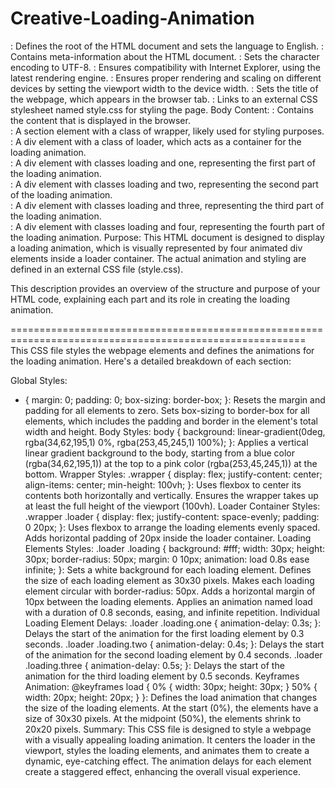 # Creative-Loading-Animation
<html lang="en">: Defines the root of the HTML document and sets the language to English.
<head>: Contains meta-information about the HTML document.
<meta charset="UTF-8" />: Sets the character encoding to UTF-8.
<meta http-equiv="X-UA-Compatible" content="IE=edge" />: Ensures compatibility with Internet Explorer, using the latest rendering engine.
<meta name="viewport" content="width=device-width, initial-scale=1.0" />: Ensures proper rendering and scaling on different devices by setting the viewport width to the device width.
<title>Loading Animation |Baryalay Safi</title>: Sets the title of the webpage, which appears in the browser tab.
<link rel="stylesheet" href="style.css" />: Links to an external CSS stylesheet named style.css for styling the page.
Body Content:
<body>: Contains the content that is displayed in the browser.
<section class="wrapper">: A section element with a class of wrapper, likely used for styling purposes.
<div class="loader">: A div element with a class of loader, which acts as a container for the loading animation.
<div class="loading one"></div>: A div element with classes loading and one, representing the first part of the loading animation.
<div class="loading two"></div>: A div element with classes loading and two, representing the second part of the loading animation.
<div class="loading three"></div>: A div element with classes loading and three, representing the third part of the loading animation.
<div class="loading four"></div>: A div element with classes loading and four, representing the fourth part of the loading animation.
Purpose:
This HTML document is designed to display a loading animation, which is visually represented by four animated div elements inside a loader container. The actual animation and styling are defined in an external CSS file (style.css).

This description provides an overview of the structure and purpose of your HTML code, explaining each part and its role in creating the loading animation.

=========================================================================================================
This CSS file styles the webpage elements and defines the animations for the loading animation. Here's a detailed breakdown of each section:

Global Styles:
* { margin: 0; padding: 0; box-sizing: border-box; }:
Resets the margin and padding for all elements to zero.
Sets box-sizing to border-box for all elements, which includes the padding and border in the element's total width and height.
Body Styles:
body { background: linear-gradient(0deg, rgba(34,62,195,1) 0%, rgba(253,45,245,1) 100%); }:
Applies a vertical linear gradient background to the body, starting from a blue color (rgba(34,62,195,1)) at the top to a pink color (rgba(253,45,245,1)) at the bottom.
Wrapper Styles:
.wrapper { display: flex; justify-content: center; align-items: center; min-height: 100vh; }:
Uses flexbox to center its contents both horizontally and vertically.
Ensures the wrapper takes up at least the full height of the viewport (100vh).
Loader Container Styles:
.wrapper .loader { display: flex; justify-content: space-evenly; padding: 0 20px; }:
Uses flexbox to arrange the loading elements evenly spaced.
Adds horizontal padding of 20px inside the loader container.
Loading Elements Styles:
.loader .loading { background: #fff; width: 30px; height: 30px; border-radius: 50px; margin: 0 10px; animation: load 0.8s ease infinite; }:
Sets a white background for each loading element.
Defines the size of each loading element as 30x30 pixels.
Makes each loading element circular with border-radius: 50px.
Adds a horizontal margin of 10px between the loading elements.
Applies an animation named load with a duration of 0.8 seconds, easing, and infinite repetition.
Individual Loading Element Delays:
.loader .loading.one { animation-delay: 0.3s; }:
Delays the start of the animation for the first loading element by 0.3 seconds.
.loader .loading.two { animation-delay: 0.4s; }:
Delays the start of the animation for the second loading element by 0.4 seconds.
.loader .loading.three { animation-delay: 0.5s; }:
Delays the start of the animation for the third loading element by 0.5 seconds.
Keyframes Animation:
@keyframes load { 0% { width: 30px; height: 30px; } 50% { width: 20px; height: 20px; } }:
Defines the load animation that changes the size of the loading elements.
At the start (0%), the elements have a size of 30x30 pixels.
At the midpoint (50%), the elements shrink to 20x20 pixels.
Summary:
This CSS file is designed to style a webpage with a visually appealing loading animation. It centers the loader in the viewport, styles the loading elements, and animates them to create a dynamic, eye-catching effect. The animation delays for each element create a staggered effect, enhancing the overall visual experience.
